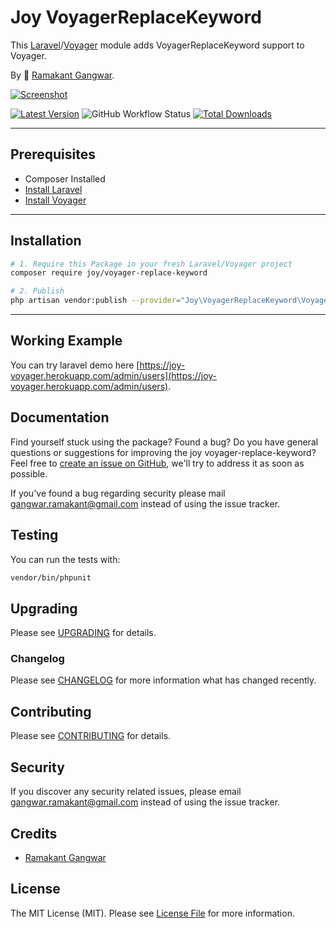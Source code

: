 # Joy VoyagerReplaceKeyword

This [Laravel](https://laravel.com/)/[Voyager](https://voyager.devdojo.com/) module adds VoyagerReplaceKeyword support to Voyager.

By 🐼 [Ramakant Gangwar](https://github.com/rxcod9).

[![Screenshot](https://raw.githubusercontent.com/rxcod9/joy-voyager-replace-keyword/main/cover.jpg)](https://joy-voyager.herokuapp.com/)

[![Latest Version](https://img.shields.io/github/v/release/rxcod9/joy-voyager-replace-keyword?style=flat-square)](https://github.com/rxcod9/joy-voyager-replace-keyword/releases)
![GitHub Workflow Status](https://img.shields.io/github/workflow/status/rxcod9/joy-voyager-replace-keyword/run-tests?label=tests)
[![Total Downloads](https://img.shields.io/packagist/dt/joy/voyager-replace-keyword.svg?style=flat-square)](https://packagist.org/packages/joy/voyager-replace-keyword)

---

## Prerequisites

*   Composer Installed
*   [Install Laravel](https://laravel.com/docs/installation)
*   [Install Voyager](https://github.com/the-control-group/voyager)

---

## Installation

```bash
# 1. Require this Package in your fresh Laravel/Voyager project
composer require joy/voyager-replace-keyword

# 2. Publish
php artisan vendor:publish --provider="Joy\VoyagerReplaceKeyword\VoyagerReplaceKeywordServiceProvider" --force
```

---


## Working Example

You can try laravel demo here [https://joy-voyager.herokuapp.com/admin/users](https://joy-voyager.herokuapp.com/admin/users).

## Documentation

Find yourself stuck using the package? Found a bug? Do you have general questions or suggestions for improving the joy voyager-replace-keyword? Feel free to [create an issue on GitHub](https://github.com/rxcod9/joy-voyager-replace-keyword/issues), we'll try to address it as soon as possible.

If you've found a bug regarding security please mail [gangwar.ramakant@gmail.com](mailto:gangwar.ramakant@gmail.com) instead of using the issue tracker.

## Testing

You can run the tests with:

```bash
vendor/bin/phpunit
```

## Upgrading

Please see [UPGRADING](UPGRADING.md) for details.

### Changelog

Please see [CHANGELOG](CHANGELOG.md) for more information what has changed recently.

## Contributing

Please see [CONTRIBUTING](CONTRIBUTING.md) for details.

## Security

If you discover any security related issues, please email [gangwar.ramakant@gmail.com](mailto:gangwar.ramakant@gmail.com) instead of using the issue tracker.

## Credits

- [Ramakant Gangwar](https://github.com/rxcod9)

## License

The MIT License (MIT). Please see [License File](LICENSE.md) for more information.
